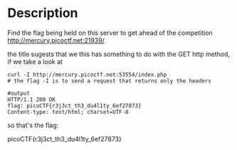 # Description
Find the flag being held on this server to get ahead of the competition http://mercury.picoctf.net:21939/

the title sugests that we this has something to do with the GET http method, if we take a look at 

```
curl -I http://mercury.picoctf.net:53554/index.php
# the flag -I is to send a request that returns only the headers

#output
HTTP/1.1 200 OK
flag: picoCTF{r3j3ct_th3_du4l1ty_6ef27873}
Content-type: text/html; charset=UTF-8
```
so that's the flag:

picoCTF{r3j3ct_th3_du4l1ty_6ef27873}


